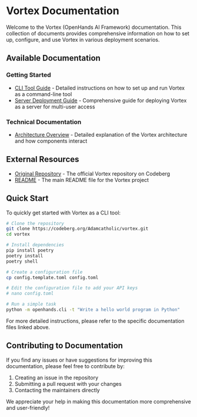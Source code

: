 # Vortex Documentation

Welcome to the Vortex (OpenHands AI Framework) documentation. This collection of documents provides comprehensive information on how to set up, configure, and use Vortex in various deployment scenarios.

## Available Documentation

### Getting Started

- [CLI Tool Guide](cli_tool_guide.md) - Detailed instructions on how to set up and run Vortex as a command-line tool
- [Server Deployment Guide](server_deployment_guide.md) - Comprehensive guide for deploying Vortex as a server for multi-user access

### Technical Documentation

- [Architecture Overview](architecture_overview.md) - Detailed explanation of the Vortex architecture and how components interact

## External Resources

- [Original Repository](https://codeberg.org/Adamcatholic/vortex) - The official Vortex repository on Codeberg
- [README](../README.md) - The main README file for the Vortex project

## Quick Start

To quickly get started with Vortex as a CLI tool:

```bash
# Clone the repository
git clone https://codeberg.org/Adamcatholic/vortex.git
cd vortex

# Install dependencies
pip install poetry
poetry install
poetry shell

# Create a configuration file
cp config.template.toml config.toml

# Edit the configuration file to add your API keys
# nano config.toml

# Run a simple task
python -m openhands.cli -t "Write a hello world program in Python"
```

For more detailed instructions, please refer to the specific documentation files linked above.

## Contributing to Documentation

If you find any issues or have suggestions for improving this documentation, please feel free to contribute by:

1. Creating an issue in the repository
2. Submitting a pull request with your changes
3. Contacting the maintainers directly

We appreciate your help in making this documentation more comprehensive and user-friendly!